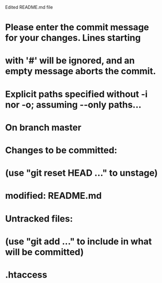 Edited README.md file
# Please enter the commit message for your changes. Lines starting
# with '#' will be ignored, and an empty message aborts the commit.
# Explicit paths specified without -i nor -o; assuming --only paths...
# On branch master
# Changes to be committed:
#   (use "git reset HEAD <file>..." to unstage)
#
#	modified:   README.md
#
# Untracked files:
#   (use "git add <file>..." to include in what will be committed)
#
#	.htaccess
